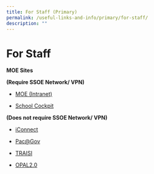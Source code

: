 ```yaml
---
title: For Staff (Primary)
permalink: /useful-links-and-info/primary/for-staff/
description: ""
---
```

# For Staff

**MOE Sites**  

**(Require SSOE Network/ VPN)**

*   [MOE (Intranet)](https://intranet.moe.gov.sg/)  
    
*   [School Cockpit](https://schoolcockpit.moe.gov.sg/)

  

**(Does not require SSOE Network/ VPN)**

*   [iConnect](https://icon.moe.edu.sg/saas/usercenter/index.do)  
    
*   [Pac@Gov](https://pacgov.agd.gov.sg/ipac/portal/jsp/login/index1.jsp)  
    
*   [TRAISI](https://traisi.moe.gov.sg/AD/login.asp)  
    
*   [OPAL2.0](https://www.opal2.moe.edu.sg/app/learner)
